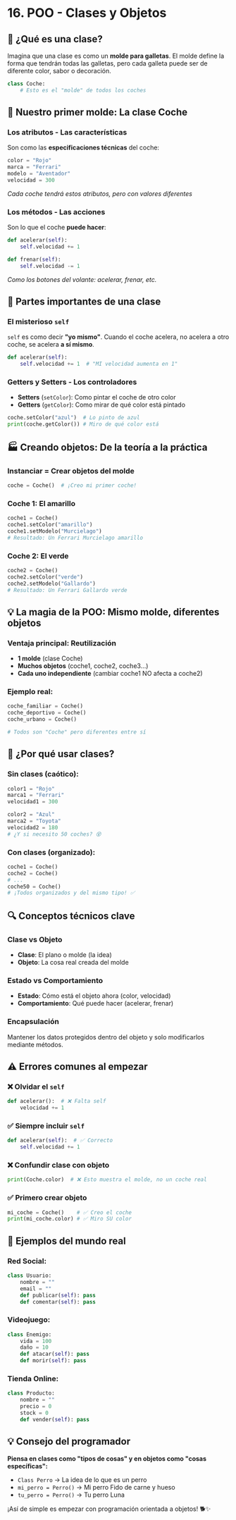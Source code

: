# 16. POO - Clases y Objetos

## 🧱 ¿Qué es una clase?

Imagina que una clase es como un **molde para galletas**. El molde define la forma que tendrán todas las galletas, pero cada galleta puede ser de diferente color, sabor o decoración.

```python
class Coche:
    # Esto es el "molde" de todos los coches
```

## 🚗 Nuestro primer molde: La clase Coche

### **Los atributos - Las características**
Son como las **especificaciones técnicas** del coche:
```python
color = "Rojo"
marca = "Ferrari"
modelo = "Aventador"
velocidad = 300
```
*Cada coche tendrá estos atributos, pero con valores diferentes*

### **Los métodos - Las acciones**
Son lo que el coche **puede hacer**:
```python
def acelerar(self):
    self.velocidad += 1

def frenar(self):
    self.velocidad -= 1
```
*Como los botones del volante: acelerar, frenar, etc.*

## 🔧 Partes importantes de una clase

### **El misterioso `self`**
`self` es como decir **"yo mismo"**. Cuando el coche acelera, no acelera a otro coche, se acelera **a sí mismo**.

```python
def acelerar(self):
    self.velocidad += 1  # "MI velocidad aumenta en 1"
```

### **Getters y Setters - Los controladores**
- **Setters** (`setColor`): Como pintar el coche de otro color
- **Getters** (`getColor`): Como mirar de qué color está pintado

```python
coche.setColor("azul")  # Lo pinto de azul
print(coche.getColor()) # Miro de qué color está
```

## 🏭 Creando objetos: De la teoría a la práctica

### **Instanciar = Crear objetos del molde**
```python
coche = Coche()  # ¡Creo mi primer coche!
```

### **Coche 1: El amarillo**
```python
coche1 = Coche()
coche1.setColor("amarillo")
coche1.setModelo("Murcielago")
# Resultado: Un Ferrari Murcielago amarillo
```

### **Coche 2: El verde**  
```python
coche2 = Coche() 
coche2.setColor("verde")
coche2.setModelo("Gallardo")
# Resultado: Un Ferrari Gallardo verde
```

## 💡 La magia de la POO: Mismo molde, diferentes objetos

### **Ventaja principal: Reutilización**
- **1 molde** (clase Coche)
- **Muchos objetos** (coche1, coche2, coche3...)
- **Cada uno independiente** (cambiar coche1 NO afecta a coche2)

### **Ejemplo real:**
```python
coche_familiar = Coche()
coche_deportivo = Coche()
coche_urbano = Coche()

# Todos son "Coche" pero diferentes entre sí
```

## 🎯 ¿Por qué usar clases?

### **Sin clases (caótico):**
```python
color1 = "Rojo"
marca1 = "Ferrari"
velocidad1 = 300

color2 = "Azul" 
marca2 = "Toyota"
velocidad2 = 180
# ¿Y si necesito 50 coches? 😵
```

### **Con clases (organizado):**
```python
coche1 = Coche()
coche2 = Coche()
# ...
coche50 = Coche()
# ¡Todos organizados y del mismo tipo! ✅
```

## 🔍 Conceptos técnicos clave

### **Clase vs Objeto**
- **Clase**: El plano o molde (la idea)
- **Objeto**: La cosa real creada del molde

### **Estado vs Comportamiento**
- **Estado**: Cómo está el objeto ahora (color, velocidad)
- **Comportamiento**: Qué puede hacer (acelerar, frenar)

### **Encapsulación**
Mantener los datos protegidos dentro del objeto y solo modificarlos mediante métodos.

## ⚠️ Errores comunes al empezar

### **❌ Olvidar el `self`**
```python
def acelerar():  # ❌ Falta self
    velocidad += 1
```

### **✅ Siempre incluir `self`**
```python
def acelerar(self):  # ✅ Correcto
    self.velocidad += 1
```

### **❌ Confundir clase con objeto**
```python
print(Coche.color)  # ❌ Esto muestra el molde, no un coche real
```

### **✅ Primero crear objeto**
```python
mi_coche = Coche()    # ✅ Creo el coche
print(mi_coche.color) # ✅ Miro SU color
```

## 🚀 Ejemplos del mundo real

### **Red Social:**
```python
class Usuario:
    nombre = ""
    email = ""
    def publicar(self): pass
    def comentar(self): pass
```

### **Videojuego:**
```python
class Enemigo:
    vida = 100
    daño = 10
    def atacar(self): pass
    def morir(self): pass
```

### **Tienda Online:**
```python
class Producto:
    nombre = ""
    precio = 0
    stock = 0
    def vender(self): pass
```

## 💡 Consejo del programador

**Piensa en clases como "tipos de cosas" y en objetos como "cosas específicas":**
- `Class Perro` → La idea de lo que es un perro
- `mi_perro = Perro()` → Mi perro Fido de carne y hueso
- `tu_perro = Perro()` → Tu perro Luna

¡Así de simple es empezar con programación orientada a objetos! 🐕✨